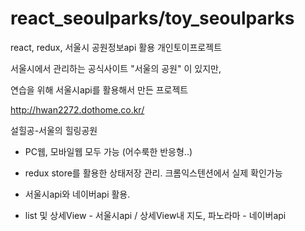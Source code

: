 # react_seoulparks/toy_seoulparks

react, redux, 서울시 공원정보api 활용 개인토이프로젝트

서울시에서 관리하는 공식사이트 "서울의 공원" 이 있지만, 

연습을 위해 서울시api를 활용해서 만든 프로젝트

http://hwan2272.dothome.co.kr/

설힐공-서울의 힐링공원

- PC웹, 모바일웹 모두 가능 (어수룩한 반응형..)

- redux store를 활용한 상태저장 관리. 크롬익스텐션에서 실제 확인가능

- 서울시api와 네이버api 활용. 

- list 및 상세View - 서울시api / 상세View내 지도, 파노라마 - 네이버api
